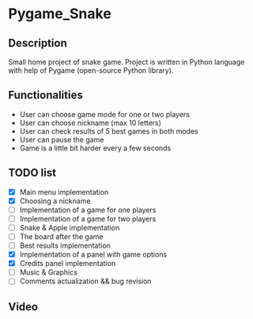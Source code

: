 # Pygame_Snake

## Description
Small home project of snake game. Project is written in Python language with help of Pygame (open-source Python library).

## Functionalities
- User can choose game mode for one or two players
- User can choose nickname (max 10 letters)
- User can check results of 5 best games in both modes
- User can pause the game
- Game is a little bit harder every a few seconds

## TODO list
- [x] Main menu implementation
- [x] Choosing a nickname
- [ ] Implementation of a game for one players
- [ ] Implementation of a game for two players
- [ ] Snake & Apple implementation
- [ ] The board after the game
- [ ] Best results implementation
- [x] Implementation of a panel with game options
- [x] Credits panel implementation
- [ ] Music & Graphics
- [ ] Comments actualization && bug revision

## Video
<here will be video>